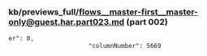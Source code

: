 ### kb/previews_full/flows__master-first__master-only@guest.har.part023.md (part 002)

```md
er": 0,
                      "columnNumber": 5669
              
```

```
